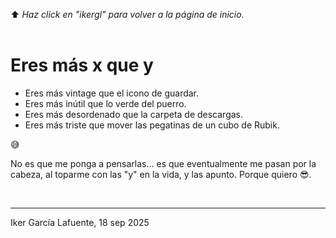 ⬆️ _Haz click en "ikergl" para volver a la página de inicio._ <br><br>

# Eres más x que y

- Eres más vintage que el icono de guardar.
- Eres más inútil que lo verde del puerro.
- Eres más desordenado que la carpeta de descargas.
- Eres más triste que mover las pegatinas de un cubo de Rubik.

😅

No es que me ponga a pensarlas... es que eventualmente me pasan por la cabeza, al toparme con las "y" en la vida, y las apunto. Porque quiero 😎.

<br>

___
Iker García Lafuente, 18 sep 2025

